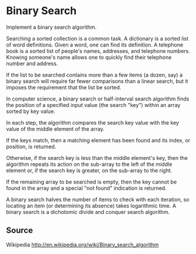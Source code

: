 # Binary Search

Implement a binary search algorithm.

Searching a sorted collection is a common task. A dictionary is a sorted list of word definitions. Given a word, one can find its definition. A telephone book is a sorted list of people's names, addresses, and telephone numbers. Knowing someone's name allows one to quickly find their telephone number and address.

If the list to be searched contains more than a few items (a dozen, say) a binary search will require far fewer comparisons than a linear search, but it imposes the requirement that the list be sorted.

In computer science, a binary search or half-interval search algorithm finds the position of a specified input value (the search "key") within an array sorted by key value.

In each step, the algorithm compares the search key value with the key value of the middle element of the array.

If the keys match, then a matching element has been found and its index, or position, is returned.

Otherwise, if the search key is less than the middle element's key, then the algorithm repeats its action on the sub-array to the left of the middle element or, if the search key is greater, on the sub-array to the right.

If the remaining array to be searched is empty, then the key cannot be found in the array and a special "not found" indication is returned.

A binary search halves the number of items to check with each iteration, so locating an item (or determining its absence) takes logarithmic time. A binary search is a dichotomic divide and conquer search algorithm.

## Source

Wikipedia http://en.wikipedia.org/wiki/Binary_search_algorithm
